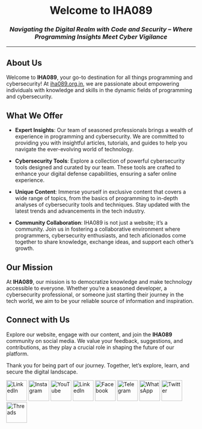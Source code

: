 <h1 align="center">Welcome to IHA089</h1>
<h3 align="center"><em>Navigating the Digital Realm with Code and Security – Where Programming Insights Meet Cyber Vigilance</em></h3>

---

## About Us
Welcome to **IHA089**, your go-to destination for all things programming and cybersecurity! At [iha089.org.in](https://iha089.org.in), we are passionate about empowering individuals with knowledge and skills in the dynamic fields of programming and cybersecurity.

## What We Offer
- **Expert Insights**: Our team of seasoned professionals brings a wealth of experience in programming and cybersecurity. We are committed to providing you with insightful articles, tutorials, and guides to help you navigate the ever-evolving world of technology.
  
- **Cybersecurity Tools**: Explore a collection of powerful cybersecurity tools designed and curated by our team. These tools are crafted to enhance your digital defense capabilities, ensuring a safer online experience.

- **Unique Content**: Immerse yourself in exclusive content that covers a wide range of topics, from the basics of programming to in-depth analyses of cybersecurity tools and techniques. Stay updated with the latest trends and advancements in the tech industry.

- **Community Collaboration**: IHA089 is not just a website; it’s a community. Join us in fostering a collaborative environment where programmers, cybersecurity enthusiasts, and tech aficionados come together to share knowledge, exchange ideas, and support each other’s growth.

## Our Mission
At **IHA089**, our mission is to democratize knowledge and make technology accessible to everyone. Whether you’re a seasoned developer, a cybersecurity professional, or someone just starting their journey in the tech world, we aim to be your reliable source of information and inspiration.

## Connect with Us
Explore our website, engage with our content, and join the **IHA089** community on social media. We value your feedback, suggestions, and contributions, as they play a crucial role in shaping the future of our platform.

Thank you for being part of our journey. Together, let’s explore, learn, and secure the digital landscape.<br>
<p >
  <a href="https://iha089.org.in"><img src="https://iha089.org.in/wp-content/uploads/2024/03/IHA089.png" alt="LinkedIn" width="55" height="55"></a>
  <a href="https://www.instagram.com/iha089"><img src="https://img.icons8.com/color/48/000000/instagram-new.png" alt="Instagram" width="55" height="55"></a>
  <a href="https://www.youtube.com/@IHA089"><img src="https://img.icons8.com/color/48/000000/youtube-play.png" alt="YouTube" width="55" height="55"></a>
  <a href="https://www.linkedin.com/company/iha089"><img src="https://img.icons8.com/color/48/000000/linkedin.png" alt="LinkedIn" width="55" height="55"></a>
  <a href="https://www.facebook.com/profile.php?id=61563576692571"><img src="https://img.icons8.com/color/48/000000/facebook.png" alt="Facebook" width="55" height="55"></a>
  <a href="https://t.me/IHATron"><img src="https://img.icons8.com/color/48/000000/telegram-app.png" alt="Telegram" width="55" height="55"></a>
  <a href="https://whatsapp.com/channel/0029Va4gpDw6LwHqmiFnqT2t"><img src="https://img.icons8.com/color/48/000000/whatsapp.png" alt="WhatsApp" width="55" height="55"></a>
  <a href="https://twitter.com/iha089"><img src="https://img.icons8.com/color/48/000000/twitter.png" alt="Twitter" width="55" height="55"></a>
  <a href="https://www.threads.net/@iha089">   <img src="https://freelogopng.com/images/all_img/1688663318threads-logo-white.png" alt="Threads" width="55" height="55"> </a>





</p>
